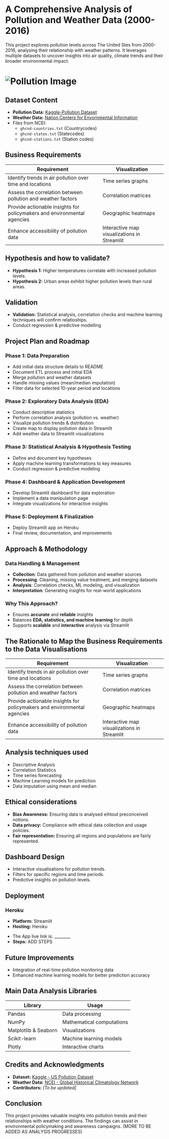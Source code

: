 # A Comprehensive Analysis of Pollution and Weather Data (2000-2016)

This project explores pollution levels across The United Stes from 2000-2016, analysing their relationship with weather patterns. It leverages multiple datasets to uncover insights into air quality, climate trends and their broader environmental impact. 

# ![Pollution Image](https://cms.accuweather.com/wp-content/uploads/2020/02/cropped-city-under-a-cloudy-sky-2771744.jpg)


## Dataset Content

* **Pollution Data:** [Kaggle-Pollution Dataset](https://www.kaggle.com/datasets/sogun3/uspollution) 
* **Weather Data:** [Nation Centers for Envornmental Information](<https://www.ncei.noaa.gov/pub/data/ghcn/daily/by_year/>)
* Files from NCEI: 
   -  `ghcnd-countries.txt` (Countrycodes)
   -  `ghcnd-states.txt` (Statecodes)
   -  `ghcnd-stations.txt` (Station codes)


## Business Requirements
| Requirement | Visualization |
|------------|--------------|
| Identify trends in air pollution over time and locations | Time series graphs |
| Assess the correlation between pollution and weather factors | Correlation matrices |
| Provide actionable insights for policymakers and environmental agencies | Geographic heatmaps |
| Enhance accessibility of pollution data | Interactive map visualizations in Streamlit |


## Hypothesis and how to validate?
- **Hypothesis 1:** Higher temperatures correlate with increased pollution levels. 
- **Hypothesis 2:** Urban areas exhibit higher pollution levels than rural areas. 

## Validation 
- **Validation:** Statistical analysis, correlation checks and machine learning techniques will confirm relatioships. 
- Conduct regression & predictive modelling

## Project Plan and Roadmap  

### **Phase 1: Data Preparation**
- Add initial data structure details to README  
- Document ETL process and initial EDA  
- Merge pollution and weather datasets  
- Handle missing values (mean/median imputation)  
- Filter data for selected 10-year period and locations  

### **Phase 2: Exploratory Data Analysis (EDA)**
- Conduct descriptive statistics  
- Perform correlation analysis (pollution vs. weather)  
- Visualize pollution trends & distribution  
- Create map to display pollution data in Streamlit  
- Add weather data to Streamlit visualizations  

### **Phase 3: Statistical Analysis & Hypothesis Testing**
- Define and document key hypotheses  
- Apply machine learning transformations to key measures  
- Conduct regression & predictive modeling  

### **Phase 4: Dashboard & Application Development**
- Develop Streamlit dashboard for data exploration  
- Implement a data manipulation page  
- Integrate visualizations for interactive insights  

### **Phase 5: Deployment & Finalization**
- Deploy Streamlit app on Heroku  
- Final review, documentation, and improvements  

## **Approach & Methodology**

### **Data Handling & Management**
- **Collection**: Data gathered from pollution and weather sources  
- **Processing**: Cleaning, missing value treatment, and merging datasets  
- **Analysis**: Correlation checks, ML modeling, and visualization  
- **Interpretation**: Generating insights for real-world applications  

### **Why This Approach?**
- Ensures **accurate** and **reliable** insights  
- Balances **EDA, statistics, and machine learning** for depth  
- Supports **scalable** and **interactive** analysis via Streamlit  


## The Rationale to Map the Business Requirements to the Data Visualisations

| Requirement | Visualization |  
|------------|--------------|  
| Identify trends in air pollution over time and locations | Time series graphs |  
| Assess the correlation between pollution and weather factors | Correlation matrices |  
| Provide actionable insights for policymakers and environmental agencies | Geographic heatmaps |  
| Enhance accessibility of pollution data | Interactive map visualizations in Streamlit |  


## Analysis techniques used
- Descriptive Analysis 
- Correlation Statistics 
- Time series forecasting 
- Machine Learning models for prediction 
- Data imputation using mean and median


## Ethical considerations
* **Bias Awareness:** Ensuring data is analysed eihtout preconceived notions. 
* **Data privacy:** Compliance with ethical data collection and usage policies. 
* **Fair representation:** Ensuring all regions and populations are fairly represented. 

## Dashboard Design
- Interactive visualisations for pollution trends.
- Filters for specific regions and time periods. 
- Predictive insights on pollution levels.

## Deployment
### Heroku
- **Platform:** Streamlit
- **Hosting:** Heroku 

* The App live link is: ________ 
* **Steps:** ADD STEPS 

## Future Improvements 
- Integration of real-time pollution monitoring data
- Enhanced machine learning models for better prediction accuracy

## Main Data Analysis Libraries
| Library | Usage |
|---------|------|
| Pandas | Data processing |
| NumPy | Mathematical computations |
| Matplotlib & Seaborn | Visualizations |
| Scikit-learn | Machine learning models |
| Plotly | Interactive charts |


## Credits and Acknowledgments 
 - **Dataset:** [Kaggle - US Pollution Dataset](https://www.kaggle.com/datasets/sogun3/uspollution)
- **Weather Data:** [NCEI - Global Historical Climatology Network](https://www.ncei.noaa.gov/pub/data/ghcn/daily/by_year/)
- **Contributors:** *[To be updated]*


## Conclusion 
This project provides valuable insights into pollution trends and their relationships with weather conditions. The findings can assist in environmental policymaking and awareness campaigns. 
(MORE TO BE ADDED AS ANALYSIS PROGRESSES)